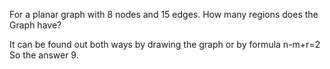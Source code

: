 For a planar graph with 8 nodes and 15 edges. 
How many regions does the Graph have?

It can be found out both ways by drawing the graph or by formula n-m+r=2
So the answer 9.